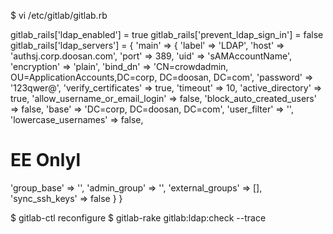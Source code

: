 $ vi /etc/gitlab/gitlab.rb

gitlab_rails['ldap_enabled'] = true
gitlab_rails['prevent_ldap_sign_in'] = false
gitlab_rails['ldap_servers'] = {
'main' => {
  'label' => 'LDAP',
  'host' =>  'authsj.corp.doosan.com',
  'port' => 389,
  'uid' => 'sAMAccountName',
  'encryption' => 'plain',
  'bind_dn' => 'CN=crowdadmin, OU=ApplicationAccounts,DC=corp, DC=doosan, DC=com',
  'password' => '123qwer@',
  'verify_certificates' => true,
  'timeout' => 10,
  'active_directory' => true,
  'allow_username_or_email_login' => false,
  'block_auto_created_users' => false,
  'base' => 'DC=corp, DC=doosan, DC=com',
  'user_filter' => '',
  'lowercase_usernames' => false,

  # EE Onlyl
  'group_base' => '',
  'admin_group' => '',
  'external_groups' => [],
  'sync_ssh_keys' => false
  }
}

$ gitlab-ctl reconfigure
$ gitlab-rake gitlab:ldap:check --trace


 




